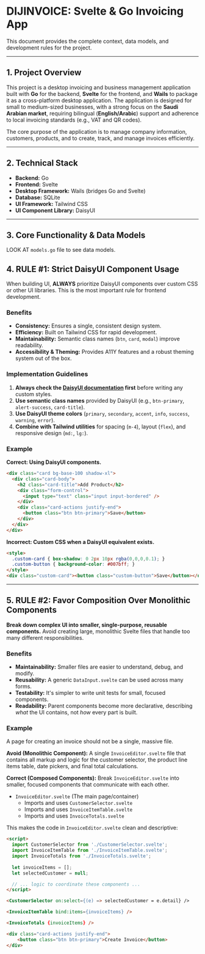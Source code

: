 
# DIJINVOICE: Svelte & Go Invoicing App

This document provides the complete context, data models, and development rules for the project.

---

## 1. Project Overview

This project is a desktop invoicing and business management application built with **Go** for the backend, **Svelte** for the frontend, and **Wails** to package it as a cross-platform desktop application. The application is designed for small to medium-sized businesses, with a strong focus on the **Saudi Arabian market**, requiring bilingual (**English/Arabic**) support and adherence to local invoicing standards (e.g., VAT and QR codes).

The core purpose of the application is to manage company information, customers, products, and to create, track, and manage invoices efficiently.

---

## 2. Technical Stack

* **Backend:** Go
* **Frontend:** Svelte
* **Desktop Framework:** Wails (bridges Go and Svelte)
* **Database:** SQLite
* **UI Framework:** Tailwind CSS
* **UI Component Library:** DaisyUI

---

## 3. Core Functionality & Data Models

LOOK AT `models.go` file to see data models.

## 4. RULE #1: Strict DaisyUI Component Usage

When building UI, **ALWAYS** prioritize DaisyUI components over custom CSS or other UI libraries. This is the most important rule for frontend development.

### Benefits

  * **Consistency:** Ensures a single, consistent design system.
  * **Efficiency:** Built on Tailwind CSS for rapid development.
  * **Maintainability:** Semantic class names (`btn`, `card`, `modal`) improve readability.
  * **Accessibility & Theming:** Provides A11Y features and a robust theming system out of the box.

### Implementation Guidelines

1.  **Always check the [DaisyUI documentation](https://daisyui.com/components/) first** before writing any custom styles.
2.  **Use semantic class names** provided by DaisyUI (e.g., `btn-primary`, `alert-success`, `card-title`).
3.  **Use DaisyUI theme colors** (`primary`, `secondary`, `accent`, `info`, `success`, `warning`, `error`).
4.  **Combine with Tailwind utilities** for spacing (`m-4`), layout (`flex`), and responsive design (`md:`, `lg:`).

### Example

**Correct: Using DaisyUI components.**

```html
<div class="card bg-base-100 shadow-xl">
  <div class="card-body">
    <h2 class="card-title">Add Product</h2>
    <div class="form-control">
      <input type="text" class="input input-bordered" />
    </div>
    <div class="card-actions justify-end">
      <button class="btn btn-primary">Save</button>
    </div>
  </div>
</div>
```

**Incorrect: Custom CSS when a DaisyUI equivalent exists.**

```html
<style>
  .custom-card { box-shadow: 0 2px 10px rgba(0,0,0,0.1); }
  .custom-button { background-color: #007bff; }
</style>
<div class="custom-card"><button class="custom-button">Save</button></div>
```

-----

## 5\. RULE \#2: Favor Composition Over Monolithic Components

**Break down complex UI into smaller, single-purpose, reusable components.** Avoid creating large, monolithic Svelte files that handle too many different responsibilities.

### Benefits

  * **Maintainability:** Smaller files are easier to understand, debug, and modify.
  * **Reusability:** A generic `DataInput.svelte` can be used across many forms.
  * **Testability:** It's simpler to write unit tests for small, focused components.
  * **Readability:** Parent components become more declarative, describing *what* the UI contains, not *how* every part is built.

### Example

A page for creating an invoice should not be a single, massive file.

**Avoid (Monolithic Component):** A single `InvoiceEditor.svelte` file that contains all markup and logic for the customer selector, the product line items table, date pickers, and final total calculations.

**Correct (Composed Components):** Break `InvoiceEditor.svelte` into smaller, focused components that communicate with each other.

  * `InvoiceEditor.svelte` (The main page/container)
      * Imports and uses `CustomerSelector.svelte`
      * Imports and uses `InvoiceItemTable.svelte`
      * Imports and uses `InvoiceTotals.svelte`

This makes the code in `InvoiceEditor.svelte` clean and descriptive:

```html
<script>
  import CustomerSelector from './CustomerSelector.svelte';
  import InvoiceItemTable from './InvoiceItemTable.svelte';
  import InvoiceTotals from './InvoiceTotals.svelte';
  
  let invoiceItems = [];
  let selectedCustomer = null;

  // ... logic to coordinate these components ...
</script>

<CustomerSelector on:select={(e) => selectedCustomer = e.detail} />

<InvoiceItemTable bind:items={invoiceItems} />

<InvoiceTotals {invoiceItems} />

<div class="card-actions justify-end">
    <button class="btn btn-primary">Create Invoice</button>
</div>  